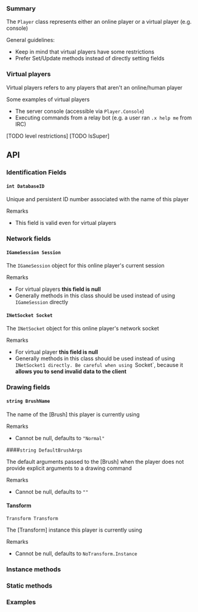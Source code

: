 ### Summary

The `Player` class represents either an online player or a virtual player (e.g. console)

General guidelines:
- Keep in mind that virtual players have some restrictions 
- Prefer Set/Update methods instead of directly setting fields

### Virtual players

Virtual players refers to any players that aren't an online/human player

Some examples of virtual players
- The server console (accessible via `Player.Console`)
- Executing commands from a relay bot (e.g. a user ran `.x help me` from IRC)

[TODO level restrictions]
[TODO IsSuper]

## API

### Identification Fields

#### `int DatabaseID`

Unique and persistent ID number associated with the name of this player

Remarks
- This field is valid even for virtual players

### Network fields

#### `IGameSession Session`

The `IGameSession` object for this online player's current session

Remarks
- For virtual players **this field is null**
- Generally methods in this class should be used instead of using `IGameSession` directly

#### `INetSocket Socket`

The `INetSocket` object for this online player's network socket

Remarks
- For virtual player **this field is null**
- Generally methods in this class should be used instead of using `INetSocket1 directly.
  Be careful when using `Socket`, because it **allows you to send invalid data to the client**


### Drawing fields

#### `string BrushName`

The name of the [Brush] this player is currently using

Remarks
- Cannot be null, defaults to `"Normal"`


####`string DefaultBrushArgs`

The default arguments passed to the [Brush] when the player does not provide explicit arguments to a drawing command

Remarks
- Cannot be null, defaults to `""`


#### Tansform

`Transform Transform`

The [Transform] instance this player is currently using

Remarks
- Cannot be null, defaults to `NoTransform.Instance`


### Instance methods

### Static methods

### Examples

